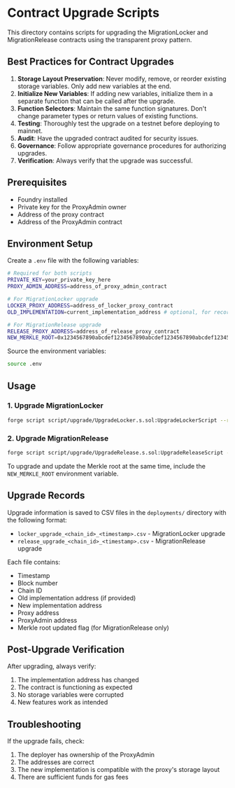 # Contract Upgrade Scripts

This directory contains scripts for upgrading the MigrationLocker and MigrationRelease contracts using the transparent proxy pattern.

## Best Practices for Contract Upgrades

1. **Storage Layout Preservation**: Never modify, remove, or reorder existing storage variables. Only add new variables at the end.
2. **Initialize New Variables**: If adding new variables, initialize them in a separate function that can be called after the upgrade.
3. **Function Selectors**: Maintain the same function signatures. Don't change parameter types or return values of existing functions.
4. **Testing**: Thoroughly test the upgrade on a testnet before deploying to mainnet.
5. **Audit**: Have the upgraded contract audited for security issues.
6. **Governance**: Follow appropriate governance procedures for authorizing upgrades.
7. **Verification**: Always verify that the upgrade was successful.

## Prerequisites

- Foundry installed
- Private key for the ProxyAdmin owner
- Address of the proxy contract
- Address of the ProxyAdmin contract

## Environment Setup

Create a `.env` file with the following variables:

```sh
# Required for both scripts
PRIVATE_KEY=your_private_key_here
PROXY_ADMIN_ADDRESS=address_of_proxy_admin_contract

# For MigrationLocker upgrade
LOCKER_PROXY_ADDRESS=address_of_locker_proxy_contract
OLD_IMPLEMENTATION=current_implementation_address # optional, for record keeping

# For MigrationRelease upgrade
RELEASE_PROXY_ADDRESS=address_of_release_proxy_contract
NEW_MERKLE_ROOT=0x1234567890abcdef1234567890abcdef1234567890abcdef1234567890abcdef # optional
```

Source the environment variables:

```sh
source .env
```

## Usage

### 1. Upgrade MigrationLocker

```sh
forge script script/upgrade/UpgradeLocker.s.sol:UpgradeLockerScript --rpc-url <RPC_URL> --broadcast --verify
```

### 2. Upgrade MigrationRelease

```sh
forge script script/upgrade/UpgradeRelease.s.sol:UpgradeReleaseScript --rpc-url <RPC_URL> --broadcast --verify
```

To upgrade and update the Merkle root at the same time, include the `NEW_MERKLE_ROOT` environment variable.

## Upgrade Records

Upgrade information is saved to CSV files in the `deployments/` directory with the following format:

- `locker_upgrade_<chain_id>_<timestamp>.csv` - MigrationLocker upgrade
- `release_upgrade_<chain_id>_<timestamp>.csv` - MigrationRelease upgrade

Each file contains:
- Timestamp
- Block number
- Chain ID
- Old implementation address (if provided)
- New implementation address
- Proxy address
- ProxyAdmin address
- Merkle root updated flag (for MigrationRelease only)

## Post-Upgrade Verification

After upgrading, always verify:

1. The implementation address has changed
2. The contract is functioning as expected
3. No storage variables were corrupted
4. New features work as intended

## Troubleshooting

If the upgrade fails, check:

1. The deployer has ownership of the ProxyAdmin
2. The addresses are correct
3. The new implementation is compatible with the proxy's storage layout
4. There are sufficient funds for gas fees 